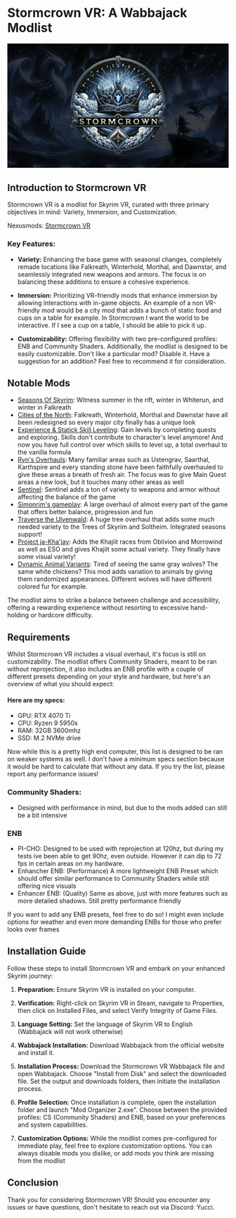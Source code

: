 # Stormcrown VR: A Wabbajack Modlist

![Stormcrown VR](/StormcrownVR.png)


## Introduction to Stormcrown VR
Stormcrown VR is a modlist for Skyrim VR, curated with three primary objectives in mind: Variety, Immersion, and Customization.

Nexusmods: [Stormcrown VR](https://www.nexusmods.com/skyrimspecialedition/mods/113839)

### Key Features:
- **Variety:** Enhancing the base game with seasonal changes, completely remade locations like Falkreath, Winterhold, Morthal, and Dawnstar, and seamlessly integrated new weapons and armors. The focus is on balancing these additions to ensure a cohesive experience.
  
- **Immersion:** Prioritizing VR-friendly mods that enhance immersion by allowing interactions with in-game objects. An example of a non VR-friendly mod would be a city mod that adds a bunch of static food and cups on a table for example. In Stormcrown I want the world to be interactive. If I see a cup on a table, I should be able to pick it up.
  
- **Customizability:** Offering flexibility with two pre-configured profiles: ENB and Community Shaders. Additionally, the modlist is designed to be easily customizable. Don't like a particular mod? Disable it. Have a suggestion for an addition? Feel free to recommend it for consideration.

## Notable Mods

- [Seasons Of Skyrim](https://www.nexusmods.com/skyrimspecialedition/mods/62861)﻿: Witness summer in the rift, winter in Whiterun, and winter in Falkreath 
- [Cities of the North](https://www.nexusmods.com/skyrimspecialedition/mods/56731): Falkreath, Winterhold, Morthal and Dawnstar have all been redesigned so every major city finally has a unique look
- [Experience & Statick Skill Leveling](https://www.nexusmods.com/skyrimspecialedition/mods/17751): Gain levels by completing quests and exploring. Skills don't contribute to character's level anymore! And now you have full control over which skills to level up, a total overhaul to the vanilla formula
- [Ryn's Overhauls](https://www.nexusmods.com/skyrimspecialedition/users/81880043?tab=user+files): Many familiar areas such as Ustengrav, Saarthal, Karthspire and every standing stone have been faithfully overhauled to give these areas a breath of fresh air. The focus was to give Main Quest areas a new look, but it touches many other areas as well
- [Sentinel](https://www.nexusmods.com/skyrimspecialedition/mods/100985?tab=description)﻿: Sentinel adds a ton of variety to weapons and armor without affecting the balance of the game
- [Simonrim's gameplay](https://www.nexusmods.com/skyrimspecialedition/users/67410746?tab=user+files&BH=2)﻿: A large overhaul of almost every part of the game that offers better balance, progression and fun
- [Traverse the Ulvenwald](https://www.nexusmods.com/skyrimspecialedition/mods/57874)﻿: A huge tree overhaul that adds some much needed variety to the Trees of Skyrim and Soltheim. Integrated seasons support!
- [Project ja-Kha'jay](https://www.nexusmods.com/skyrimspecialedition/mods/57610)﻿: Adds the Khajiit races from Oblivion and Morrowind as well as ESO and gives Khajiit some actual variety. They finally have some visual variety!
- [Dynamic Animal Variants](https://www.nexusmods.com/skyrimspecialedition/mods/72978)﻿: Tired of seeing the same gray wolves? The same white chickens? This mod adds variation to animals by giving them randomized appearances. Different wolves will have different colored fur for example. 

The modlist aims to strike a balance between challenge and accessibility, offering a rewarding experience without resorting to excessive hand-holding or hardcore difficulty.

## Requirements

Whilst Stormcrown VR includes a visual overhaul, it's focus is still on customizability. The modlist offers Community Shaders, meant to be ran without reprojection, it also includes an ENB profile with a couple of different presets depending on your style and hardware, but here's an overview of what you should expect:

#### Here are my specs: 
- GPU: RTX 4070 Ti
- CPU: Ryzen 9 5950x
- RAM: 32GB 3600mhz
- SSD: M.2 NVMe drive

Now while this is a pretty high end computer, this list is designed to be ran on weaker systems as well. I don't have a minimum specs section because it would be hard to calculate that without any data. If you try the list, please report any performance issues!

### Community Shaders:
- Designed with performance in mind, but due to the mods added can still be a bit intensive
### ENB
- PI-CHO: Designed to be used with reprojection at 120hz, but during my tests ive been able to get 90hz, even outside. However it can dip to 72 fps in certain areas on my hardware.
- Enhancher ENB: (Performance) A more lightweight ENB Preset which should offer similar performance to Community Shaders while still offering nice visuals
- Enhancer ENB: (Quality) Same as above, just with more features such as more detailed shadows. Still pretty performance friendly

If you want to add any ENB presets, feel free to do so! I might even include options for weather and even more demanding ENBs for those who prefer looks over frames

## Installation Guide
Follow these steps to install Stormcrown VR and embark on your enhanced Skyrim journey:

1. **Preparation:** Ensure Skyrim VR is installed on your computer. 

2. **Verification:** Right-click on Skyrim VR in Steam, navigate to Properties, then click on Installed Files, and select Verify Integrity of Game Files.

3. **Language Setting:** Set the language of Skyrim VR to English (Wabbajack will not work otherwise)

4. **Wabbajack Installation:** Download Wabbajack from the official website and install it.

5. **Installation Process:** Download the Stormcrown VR Wabbajack file and open Wabbajack. Choose "Install from Disk" and select the downloaded file. Set the output and downloads folders, then initiate the installation process.

6. **Profile Selection:** Once installation is complete, open the installation folder and launch "Mod Organizer 2.exe". Choose between the provided profiles: CS (Community Shaders) and ENB, based on your preferences and system capabilities.

7. **Customization Options:** While the modlist comes pre-configured for immediate play, feel free to explore customization options. You can always disable mods you dislike, or add mods you think are missing from the modlist

## Conclusion
Thank you for considering Stormcrown VR! Should you encounter any issues or have questions, don't hesitate to reach out via Discord: Yucci.



